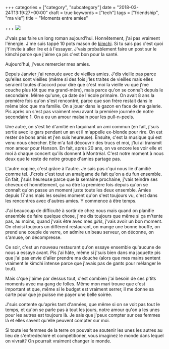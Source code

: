 +++
categories = ["category", "subcategory"]
date = "2018-03-24T13:19:27+00:00"
draft = true
keywords = ["tech"]
tags = ["friendship", "ma vie"]
title = "Moments entre amies"

+++
![](/uploads/2018/03/24/12.jpg)

J'vais pas faire un long roman aujourd'hui. Honnêtement, j'ai pas vraiment l'énergie. J'me suis tappé 10 pots mason de [kimchi](https://fr.wikipedia.org/wiki/Kimchi). Si tu sais pas c'est quoi j't'invite à aller lire et à l'essayer. J'vais probablement faire un post sur le kimchi parce que j'aime ça pis c'est bon pour la santé.

Aujourd'hui, j'veux remercier mes amies. 

Depuis Janvier j'ai renouée avec de vieilles amies. J'dis vieille pas parce qu'elles sont vieilles (même si des fois j'les traites de vieilles mais elles seraient toutes d'accord pour dire que c'est moi la vieille vu que j'me couche plus tôt que ma grand-mère), mais parce qu'on se connaît depuis le secondaire. Même qu'une, ça date de l'école primaire. On avait 8 ans la première fois qu'on s'est rencontré, parce que son frère restait dans le même bloc que ma famille. On a jouer dans le gazon en face de ma galerie. Pis après on s'est pas vraiment revu avant la première journée de notre secondaire 1. On a eu un amour malsain pour les pull-n-peels. 

Une autre, on s'est lié d'amitié en taquinant un ami commun (en fait, j'suis sortie avec le gars pendant un an et il m'appelle ex-blonde pour rire. On est rester de bons amis et j'en suis heureuse). Ensuite, c'est la musique qui est venu nous chercher. Elle m'a fait découvrir des trucs et moi, j'lui ai transmit mon amour pour Hanson. En fait, après 20 ans, on va encore les voir elle et moi à chaque concert qu'ils donnent à Montréal. C'est notre moment à nous deux que le reste de notre groupe d'amies partage pas. 

L'autre copine, c'est grâce à l'autre. Je sais pas c'qui nous lie d'amitié comme tel. J'crois c'est tout un amalgame de fait qu'on a du fun ensemble. En fait, j'suis heureuse parce que la semaine prochaine, j'vais teindre ses cheveux et honnêtement, ça va être la première fois depuis qu'on se connaît qu'on passe un moment juste toute les deux ensemble. Amies depuis 17 ans mais les seules moment qu'on s'est toujours vu, c'est dans les rencontres avec d'autres amies. Y commence à être temps. 

J'ai beaucoup de difficulté à sortir de chez nous mais quand on planifie ensemble de faire quelque chose, j'me dis toujours que même si ça m'tente pas, au moins, quand j'vais être avec mes _girls_, j'vais avoir un bon moment. On choisi toujours un différent restaurant, on mange une bonne bouffe, on prend une couple de verre, on admire un beau serveur, on déconne, on s'amuse, on décompresse. 

Ce soir, c'est un nouveau restaurant qu'on essaye ensemble qu'aucune de nous a essayé avant. Pis j'ai hâte, même si j'suis bien dans ma jaquette pis que j'ai pas envie d'aller prendre ma douche (alors que mes mains sentent vraiment le kimchi intense parce que j'avais pas de gants pour mélanger le tout).

Mais c'que j'aime par dessus tout, c'est combien j'ai besoin de ces p'tits moments avec ma gang de folles. Même mon mari trouve que c'est important et que, même si le budget est vraiment serrer, il me donne sa carte pour que je puisse me payer une belle soirée. 

J'suis contente qu'après tant d'années, que même si on se voit pas tout le temps, et qu'on se parle pas à tout les jours, notre amour qu'on a les unes pour les autres est toujours là. Je sais que j'peux compter sur ces femmes là et elles savent qu'elle peuvent compter sur moi. 

Si toute les femmes de la terre on pouvait se soutenir les unes les autres au lieu de s'entredéchiré et compétitioner, vous imaginez le monde dans lequel on vivrait? On pourrait vraiment changer le monde.